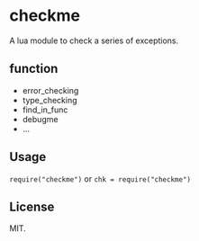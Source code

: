 # checkme

A lua module to check a series of exceptions.

## function

- error_checking
- type_checking
- find_in_func
- debugme
- ...

## Usage

`require("checkme")` or `chk = require("checkme")`

## License

MIT.
